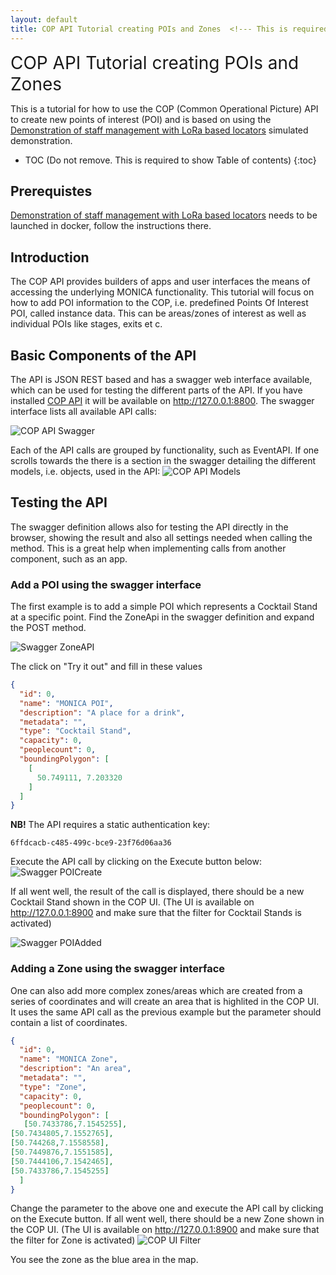 ```yaml
---
layout: default
title: COP API Tutorial creating POIs and Zones  <!--- This is required for the page to come in the side pane --->
---
```

<span style="font-size:2em;">COP API Tutorial creating POIs and Zones</span>
<!-- Using Span is a hack to avoid the title to come again in TOC.-->

This is a tutorial for how to use the COP (Common Operational Picture) API to create new points of interest (POI) and is based on using the [Demonstration of staff management with LoRa based locators](https://github.com/MONICA-Project/staff-management-demo) simulated demonstration.

* TOC (Do not remove. This is required to show Table of contents)
 {:toc}

## Prerequistes
[Demonstration of staff management with LoRa based locators](https://github.com/MONICA-Project/staff-management-demo) needs to be launched in docker, follow the instructions there.
## Introduction
The COP API provides builders of apps and user interfaces the means of accessing the underlying MONICA functionality. This tutorial will focus on how to add POI information to the COP, i.e. predefined Points Of Interest POI, called instance data. This can be areas/zones of interest as well as individual POIs like stages, exits et c.
## Basic Components of the API
The API is JSON REST based and has a swagger web interface available, which can be used for testing the different parts of the API. If you have installed [COP API](https://github.com/MONICA-Project/staff-management-demo) it will be available on http://127.0.0.1:8800. The swagger interface lists all available API calls: 

![COP API Swagger](https://github.com/MONICA-Project/monica-project.github.io/raw/master/assets/img/cop-api-start.PNG "COP API Swagger")

Each of the API calls are grouped by functionality, such as EventAPI. If one scrolls towards the there is a section in the swagger detailing the different models, i.e. objects, used in the API:
![COP API Models](https://github.com/MONICA-Project/monica-project.github.io/raw/master/assets/img/cop-api-models.PNG "COP API Models")



## Testing the API
The swagger definition allows also for testing the API directly in the browser, showing the result and also all settings needed when calling the method. This is a great help when implementing calls from another component, such as an app.
### Add a POI using the swagger interface
The first example is to add a simple POI which represents a Cocktail Stand at a specific point. Find the ZoneApi in the swagger definition and expand the POST method.


![Swagger ZoneAPI](https://github.com/MONICA-Project/monica-project.github.io/raw/master/assets/img/cop-api-zone.PNG "Swagger ZoneAPI")

The click on "Try it out" and fill in these values 
```json
{
  "id": 0,
  "name": "MONICA POI",
  "description": "A place for a drink",
  "metadata": "",
  "type": "Cocktail Stand",
  "capacity": 0,
  "peoplecount": 0,
  "boundingPolygon": [
    [
      50.749111, 7.203320
    ]
  ]
}
```
**NB!** The API requires a static authentication key:
````
6ffdcacb-c485-499c-bce9-23f76d06aa36
````
Execute the API call by clicking on the Execute button below:
![Swagger POICreate](https://github.com/MONICA-Project/monica-project.github.io/raw/master/assets/img/cop-api-add-zone.PNG "Swagger POICreate")

If all went well, the result of the call is displayed, there should be a new Cocktail Stand shown in the COP UI.
(The UI is available on http://127.0.0.1:8900 and make sure that the filter for Cocktail Stands is activated)

![Swagger POIAdded](https://github.com/MONICA-Project/monica-project.github.io/raw/master/assets/img/added%20POI.PNG "Swagger POIAdded")


### Adding a Zone using the swagger interface
One can also add more complex zones/areas which are created from a series of coordinates and will create an area that is highlited in the COP UI. It uses the same API call as the previous example but the parameter should contain a list of coordinates.

```json
{
  "id": 0,
  "name": "MONICA Zone",
  "description": "An area",
  "metadata": "",
  "type": "Zone",
  "capacity": 0,
  "peoplecount": 0,
  "boundingPolygon": [
   [50.7433786,7.1545255],
[50.7434805,7.1552765],
[50.744268,7.1558558],
[50.7449876,7.1551585],
[50.7444106,7.1542465],
[50.7433786,7.1545255]
  ]
}
```
Change the parameter to the above one and execute the API call by clicking on the Execute button.
If all went well, there should be a new Zone shown in the COP UI.
(The UI is available on http://127.0.0.1:8900 and make sure that the filter for Zone is activated)
![COP UI Filter](https://github.com/MONICA-Project/monica-project.github.io/raw/master/assets/img/Zone%20added.PNG "COP UI Filter")

You see the zone as the blue area in the map.

